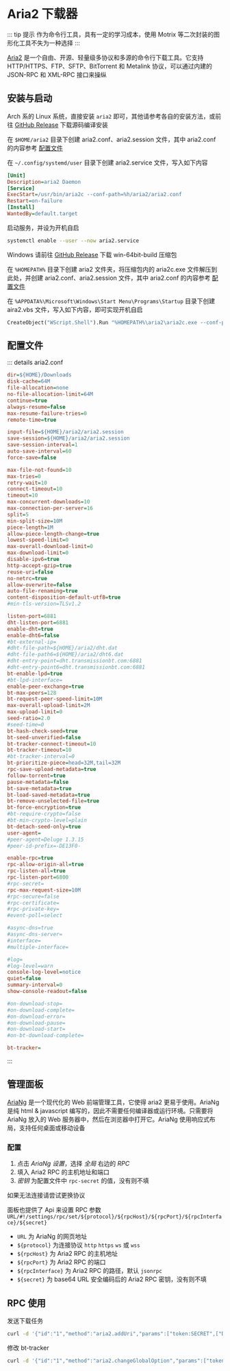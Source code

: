 # Aria2 下载器

::: tip 提示
作为命令行工具，具有一定的学习成本，使用 Motrix 等二次封装的图形化工具不失为一种选择
:::

[Aria2](https://github.com/aria2/aria2) 是一个自由、开源、轻量级多协议和多源的命令行下载工具。它支持 HTTP/HTTPS、FTP、SFTP、BitTorrent 和 Metalink 协议，可以通过内建的 JSON-RPC 和 XML-RPC 接口来操纵

## 安装与启动

Arch 系的 Linux 系统，直接安装 `aria2` 即可，其他请参考各自的安装方法，或前往 [GitHub Release](https://github.com/aria2/aria2/releases) 下载源码编译安装

在 `$HOME/aria2` 目录下创建 aria2.conf、aria2.session 文件，其中 aria2.conf 的内容参考 [配置文件](#配置文件)

在 `~/.config/systemd/user` 目录下创建 aria2.service 文件，写入如下内容

```ini
[Unit]
Description=aria2 Daemon
[Service]
ExecStart=/usr/bin/aria2c --conf-path=%h/aria2/aria2.conf
Restart=on-failure
[Install]
WantedBy=default.target
```

启动服务，并设为开机自启

```sh
systemctl enable --user --now aria2.service
```

Windows 请前往 [GitHub Release](https://github.com/aria2/aria2/releases) 下载 win-64bit-build 压缩包

在 `%HOMEPATH%` 目录下创建 aria2 文件夹，将压缩包内的 aria2c.exe 文件解压到此处，并创建 aria2.conf、aria2.session 文件，其中 aria2.conf 的内容参考 [配置文件](#配置文件)

在 `%APPDATA%\Microsoft\Windows\Start Menu\Programs\Startup` 目录下创建 aira2.vbs 文件，写入如下内容，即可实现开机自启

```vb
CreateObject("WScript.Shell").Run "%HOMEPATH%\aria2\aria2c.exe --conf-path=%HOMEPATH%\aria2\aria2.conf -D",0
```

## 配置文件

::: details aria2.conf
```ini
dir=${HOME}/Downloads
disk-cache=64M
file-allocation=none
no-file-allocation-limit=64M
continue=true
always-resume=false
max-resume-failure-tries=0
remote-time=true

input-file=${HOME}/aria2/aria2.session
save-session=${HOME}/aria2/aria2.session
save-session-interval=1
auto-save-interval=60
force-save=false

max-file-not-found=10
max-tries=0
retry-wait=10
connect-timeout=10
timeout=10
max-concurrent-downloads=10
max-connection-per-server=16
split=5
min-split-size=10M
piece-length=1M
allow-piece-length-change=true
lowest-speed-limit=0
max-overall-download-limit=0
max-download-limit=0
disable-ipv6=true
http-accept-gzip=true
reuse-uri=false
no-netrc=true
allow-overwrite=false
auto-file-renaming=true
content-disposition-default-utf8=true
#min-tls-version=TLSv1.2

listen-port=6881
dht-listen-port=6881
enable-dht=true
enable-dht6=false
#bt-external-ip=
#dht-file-path=${HOME}/aria2/dht.dat
#dht-file-path6=${HOME}/aria2/dht6.dat
#dht-entry-point=dht.transmissionbt.com:6881
#dht-entry-point6=dht.transmissionbt.com:6881
bt-enable-lpd=true
#bt-lpd-interface=
enable-peer-exchange=true
bt-max-peers=128
bt-request-peer-speed-limit=10M
max-overall-upload-limit=2M
max-upload-limit=0
seed-ratio=2.0
#seed-time=0
bt-hash-check-seed=true
bt-seed-unverified=false
bt-tracker-connect-timeout=10
bt-tracker-timeout=10
#bt-tracker-interval=0
bt-prioritize-piece=head=32M,tail=32M
rpc-save-upload-metadata=true
follow-torrent=true
pause-metadata=false
bt-save-metadata=true
bt-load-saved-metadata=true
bt-remove-unselected-file=true
bt-force-encryption=true
#bt-require-crypto=false
#bt-min-crypto-level=plain
bt-detach-seed-only=true
user-agent=
#peer-agent=Deluge 1.3.15
#peer-id-prefix=-DE13F0-

enable-rpc=true
rpc-allow-origin-all=true
rpc-listen-all=true
rpc-listen-port=6800
#rpc-secret=
rpc-max-request-size=10M
#rpc-secure=false
#rpc-certificate=
#rpc-private-key=
#event-poll=select

#async-dns=true
#async-dns-server=
#interface=
#multiple-interface=

#log=
#log-level=warn
console-log-level=notice
quiet=false
summary-interval=0
show-console-readout=false

#on-download-stop=
#on-download-complete=
#on-download-error=
#on-download-pause=
#on-download-start=
#on-bt-download-complete=

bt-tracker=
```
:::

## 管理面板

[AriaNg](https://github.com/mayswind/AriaNg) 是一个现代化的 Web 前端管理工具，它使得 aria2 更易于使用。AriaNg 是纯 html & javascript 编写的，因此不需要任何编译器或运行环境。只需要将 AriaNg 放入的 Web 服务器中，然后在浏览器中打开它。AriaNg 使用响应式布局，支持任何桌面或移动设备

### 配置

1. 点击 _AriaNg 设置_，选择 _全局_ 右边的 _RPC_
2. 填入 Aria2 RPC 的主机地址和端口
3. _密钥_ 为配置文件中 `rpc-secret` 的值，没有则不填

如果无法连接请尝试更换协议

面板也提供了 Api 来设置 RPC 参数 `URL/#!/settings/rpc/set/${protocol}/${rpcHost}/${rpcPort}/${rpcInterface}/${secret}`

- `URL` 为 AriaNg 的网页地址
- `${protocol}` 为连接协议 `http` `https` `ws` 或 `wss`
- `${rpcHost}` 为 Aria2 RPC 的主机地址
- `${rpcPort}` 为 Aria2 RPC 的端口
- `${rpcInterface}` 为 Aria2 RPC 的路径，默认 `jsonrpc`
- `${secret}` 为 base64 URL 安全编码后的 Aria2 RPC 密钥，没有则不填

## RPC 使用

发送下载任务

```sh
curl -d '{"id":"1","method":"aria2.addUri","params":["token:SECRET",["DOWNLOAD_URL"]]}' HOST:PORT/jsonrpc
```

修改 bt-tracker

```sh
curl -d '{"id":"1","method":"aria2.changeGlobalOption","params":["token:SECRET",{"bt-tracker":"TRACKER"}]}' HOST:PORT/jsonrpc
```
